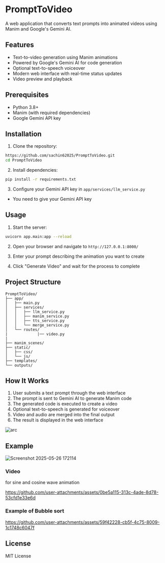 # PromptToVideo

A web application that converts text prompts into animated videos using Manim and Google's Gemini AI.

## Features

- Text-to-video generation using Manim animations
- Powered by Google's Gemini AI for code generation
- Optional text-to-speech voiceover
- Modern web interface with real-time status updates
- Video preview and playback

## Prerequisites

- Python 3.8+
- Manim (with required dependencies)
- Google Gemini API key

## Installation

1. Clone the repository:
```bash
https://github.com/sachin62025/PromptToVideo.git
cd PromptToVideo
```

2. Install dependencies:
```bash
pip install -r requirements.txt
```

3. Configure your Gemini API key in `app/services/llm_service.py`
 - You need to give your Gemini API key
## Usage

1. Start the server:
```bash
uvicorn app.main:app --reload
```

2. Open your browser and navigate to `http://127.0.0.1:8000/`

3. Enter your prompt describing the animation you want to create

4. Click "Generate Video" and wait for the process to complete

## Project Structure

```
PromptToVideo/
├── app/
│   ├── main.py
│   ├── services/
│   │   ├── llm_service.py
│   │   ├── manim_service.py
│   │   ├── tts_service.py
│   │   └── merge_service.py
│   └── routes/
|             |── video.py
|
├── manim_scenes/
├── static/
│   ├── css/
│   └── js/
├── templates/
└── outputs/
```

## How It Works

1. User submits a text prompt through the web interface
2. The prompt is sent to Gemini AI to generate Manim code
3. The generated code is executed to create a video
4. Optional text-to-speech is generated for voiceover
5. Video and audio are merged into the final output
6. The result is displayed in the web interface

![arc](https://github.com/user-attachments/assets/484935b9-e8bb-453a-9a8c-c3008e750523)

## Example

![Screenshot 2025-05-26 172114](https://github.com/user-attachments/assets/218725d8-8859-47d0-a30a-79186996d8a5)

### Video 
for sine and cosine wave animation

https://github.com/user-attachments/assets/0be5a115-313c-4ade-8d78-53cfd1e33e6d
### Example of Bubble sort



https://github.com/user-attachments/assets/59f42228-cb5f-4c75-8009-1c1748c6047f


## License

MIT License
